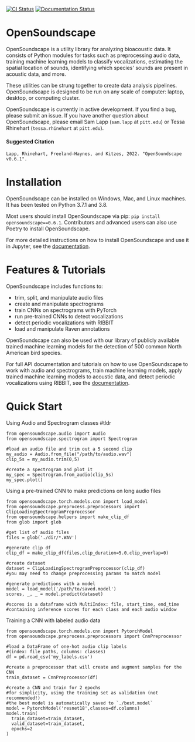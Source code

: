 [![CI Status](https://github.com/kitzeslab/opensoundscape/workflows/CI/badge.svg)](https://github.com/kitzeslab/opensoundscape/actions?query=workflow%3ACI)
[![Documentation Status](https://readthedocs.org/projects/opensoundscape/badge/?version=latest)](http://opensoundscape.org/en/latest/?badge=latest)

# OpenSoundscape

OpenSoundscape is a utility library for analyzing bioacoustic data. It consists of Python modules for tasks such as preprocessing audio data, training machine learning models to classify vocalizations, estimating the spatial location of sounds, identifying which species' sounds are present in acoustic data, and more.

These utilities can be strung together to create data analysis pipelines. OpenSoundscape is designed to be run on any scale of computer: laptop, desktop, or computing cluster.

OpenSoundscape is currently in active development. If you find a bug, please submit an issue. If you have another question about OpenSoundscape, please email Sam Lapp (`sam.lapp` at `pitt.edu`) or Tessa Rhinehart (`tessa.rhinehart` at `pitt.edu`).


#### Suggested Citation
```
Lapp, Rhinehart, Freeland-Haynes, and Kitzes, 2022. "OpenSoundscape v0.6.1".
```

# Installation

OpenSoundscape can be installed on Windows, Mac, and Linux machines. It has been tested on Python 3.7.1 and 3.8.

Most users should install OpenSoundscape via pip: `pip install opensoundscape==0.6.1`. Contributors and advanced users can also use Poetry to install OpenSoundscape.

For more detailed instructions on how to install OpenSoundscape and use it in Jupyter, see the [documentation](http://opensoundscape.org).

# Features & Tutorials
OpenSoundscape includes functions to:
* trim, split, and manipulate audio files
* create and manipulate spectrograms
* train CNNs on spectrograms with PyTorch
* run pre-trained CNNs to detect vocalizations
* detect periodic vocalizations with RIBBIT
* load and manipulate Raven annotations

OpenSoundscape can also be used with our library of publicly available trained machine learning models for the detection of 500 common North American bird species.

For full API documentation and tutorials on how to use OpenSoundscape to work with audio and spectrograms, train machine learning models, apply trained machine learning models to acoustic data, and detect periodic vocalizations using RIBBIT, see the [documentation](http://opensoundscape.org).

# Quick Start

Using Audio and Spectrogram classes #tldr
```
from opensoundscape.audio import Audio
from opensoundscape.spectrogram import Spectrogram

#load an audio file and trim out a 5 second clip
my_audio = Audio.from_file("/path/to/audio.wav")
clip_5s = my_audio.trim(0,5)

#create a spectrogram and plot it
my_spec = Spectrogram.from_audio(clip_5s)
my_spec.plot()
```

Using a pre-trained CNN to make predictions on long audio files
```
from opensoundscape.torch.models.cnn import load_model
from opensoundscape.preprocess.preprocessors import ClipLoadingSpectrogramPreprocessor
from opensoundscape.helpers import make_clip_df
from glob import glob

#get list of audio files
files = glob('./dir/*.WAV')

#generate clip df
clip_df = make_clip_df(files,clip_duration=5.0,clip_overlap=0)

#create dataset
dataset = ClipLoadingSpectrogramPreprocessor(clip_df)
#you may need to change preprocessing params to match model

#generate predictions with a model
model = load_model('/path/to/saved.model')
scores, _, _ = model.predict(dataset)

#scores is a dataframe with MultiIndex: file, start_time, end_time
#containing inference scores for each class and each audio window
```

Training a CNN with labeled audio data
```
from opensoundscape.torch.models.cnn import PytorchModel
from opensoundscape.preprocess.preprocessors import CnnPreprocessor

#load a DataFrame of one-hot audio clip labels
#(index: file paths, columns: classes)
df = pd.read_csv('my_labels.csv')

#create a preprocessor that will create and augment samples for the CNN
train_dataset = CnnPreprocessor(df)

#create a CNN and train for 2 epochs
#for simplicity, using the training set as validation (not recommended!)
#the best model is automatically saved to `./best.model`
model = PytorchModel('resnet18',classes=df.columns)
model.train(
  train_dataset=train_dataset,
  valid_dataset=train_dataset,
  epochs=2
)
```
